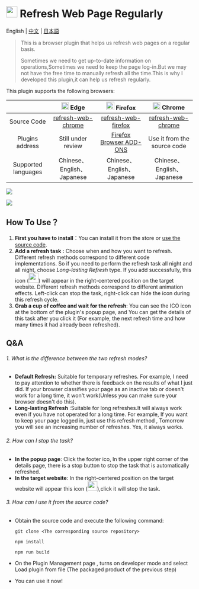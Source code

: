 # <img src="https://img1.imgtp.com/2023/08/03/Zain7SkN.png" style="width:30px" /> Refresh Web Page Regularly

English | [中文](https://github.com/Volta0719/refresh-web-chrome/blob/main/doc/readme_zh_CN.md) | [日本語](https://github.com/Volta0719/refresh-web-chrome/blob/main/doc/readme_ja.md)


> This is a browser plugin that helps us refresh web pages on a regular basis.
>
> Sometimes we need to get up-to-date information on operations,Sometimes we need to keep the page log-in.But we may not have the free time to manually refresh all the time.This is why I developed this plugin,it can help us refresh regularly.

This plugin supports the following browsers:

|                     | <img src="https://img1.imgtp.com/2023/08/04/dMvKxCQO.png" style="width:20px" /> Edge | <img src="https://img1.imgtp.com/2023/08/04/T7csyLE3.png" style="width:22px" /> Firefox | <img src="https://img1.imgtp.com/2023/08/04/21gqH24x.png" style="width:20px" /> Chrome |
| :-----------------: | :----------------------------------------------------------: | :----------------------------------------------------------: | :----------------------------------------------------------: |
|     Source Code     | [refresh-web-chrome](https://github.com/Volta0719/refresh-web-chrome) | [refresh-web-firefox](https://github.com/Volta0719/refresh-web-firefox#refresh-web-firefox) | [refresh-web-chrome](https://github.com/Volta0719/refresh-web-chrome) |
|   Plugins address   |                      Still under review                      | [Firefox Browser ADD-ONS](https://addons.mozilla.org/en-US/firefox/addon/refresh-web-page-regularly/) | Use it from the source code |
| Supported languages |                  Chinese、English、Japanese                  |                  Chinese、English、Japanese                  |                  Chinese、English、Japanese                  |

![](https://img1.imgtp.com/2023/08/03/7hiRC5VM.png)

![](https://img1.imgtp.com/2023/08/03/gzPiVWhw.png)

## How To Use？

1. **First you have to install**：You can install it from the store or [use the source code](https://github.com/Volta0719/refresh-web-firefox#3how-can-i-use-it-from-the-source-code).
2. **Add a refresh task :** Choose when and how you want to refresh. Different refresh methods correspond to different code implementations. So if you need to perform the refresh task all night and all night, choose *Long-lasting Refresh* type. If you add successfully, this icon  (<img src="https://img1.imgtp.com/2023/08/03/Zain7SkN.png" style="width:26px" />) will appear in the right-centered position on the target website. Different refresh methods correspond to different animation effects. Left-click can stop the task, right-click can hide the icon during this refresh cycle.
3. **Grab a cup of coffee and wait for the refresh**: You can see the ICO icon at the bottom of the plugin's popup page, and You can get the details of this task after you click it (For example, the next refresh time and how many times it had already been refreshed).

## Q&A

###### 1. What is the difference between the two refresh modes?

- **Default Refresh:** Suitable for temporary refreshes. For example, I need to pay attention to whether there is feedback on the results of what I just did. If your browser classifies your page as an inactive tab or doesn't work for a long time, it won't work(Unless you can make sure your browser doesn't do this).
- **Long-lasting Refresh** :Suitable for long refreshes.It will always work even if you have not operated for a long time. For example, If you want to keep your page logged in, just use this refresh method , Tomorrow you will see an increasing number of refreshes. Yes, it always works.

###### 2. How can I stop the task?

- **In the popup page**: Click the footer ico, In the upper right corner of the details page, there is a stop button to stop the task that is automatically refreshed.
- **In the target website**: In the right-centered position on the target website will appear this icon  (<img src="https://img1.imgtp.com/2023/08/03/Zain7SkN.png" style="width:26px" />),click it will stop the task.

###### 3. How can i use it from the source code?

- Obtain the source code and execute the following command:

  ```shell
  git clone <The corresponding source repository>
  
  npm install 
  
  npm run build
  ```

- On the Plugin Management page , turns on developer mode and select Load plugin from file (The packaged product of the previous step)

- You can use it now!



